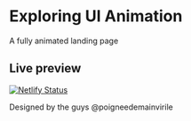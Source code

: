 # Exploring UI Animation
A fully animated landing page

## Live preview
[![Netlify Status](https://api.netlify.com/api/v1/badges/d8ef34f6-9f6b-4c59-b098-32053f4ab520/deploy-status)](https://app.netlify.com/sites/landing-animation/deploys)

Designed by the guys @poigneedemainvirile 